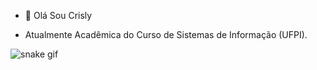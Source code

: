- 👋 Olá Sou Crisly

- Atualmente Acadêmica do Curso de Sistemas de Informação (UFPI).

![snake gif](https://github.com/crislymss/crislymss/blob/output/github-contribution-grid-snake.svg)

